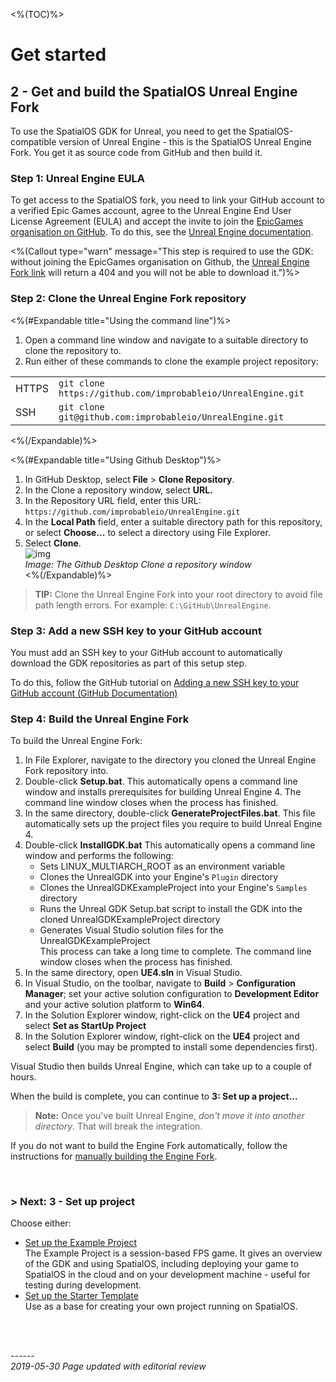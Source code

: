 <%(TOC)%>
# Get started 
## 2 - Get and build the SpatialOS Unreal Engine Fork

To use the SpatialOS GDK for Unreal, you need to get the SpatialOS-compatible version of Unreal Engine - this is the SpatialOS Unreal Engine Fork. You get it as source code from GitHub and then build it.

### Step 1: Unreal Engine EULA

To get access to the SpatialOS fork, you need to link your GitHub account to a verified Epic Games account, agree to the Unreal Engine End User License Agreement (EULA) and accept the invite to join the [EpicGames organisation on GitHub](https://github.com/EpicGames). To do this, see the [Unreal Engine documentation](https://www.unrealengine.com/en-US/ue4-on-github).</br>

<%(Callout type="warn" message="This step is required to use the GDK: without joining the EpicGames organisation on Github, the [Unreal Engine Fork link](https://github.com/improbableio/UnrealEngine) will return a 404 and you will not be able to download it.")%>

### Step 2: Clone the Unreal Engine Fork repository

<%(#Expandable title="Using the command line")%>

1. Open a command line window and navigate to a suitable directory to clone the repository to.
1. Run either of these commands to clone the example project repository:

|  |  |
| ----- | ------------------------------------------------------------ |
| HTTPS | `git clone https://github.com/improbableio/UnrealEngine.git` |
| SSH |`git clone git@github.com:improbableio/UnrealEngine.git`|

<%(/Expandable)%>

<%(#Expandable title="Using Github Desktop")%>

1. In GitHub Desktop, select **File** >  **Clone  Repository**.<br/>
1. In the Clone a repository window, select **URL.**<br/>
1. In the Repository URL field, enter this URL: `https://github.com/improbableio/UnrealEngine.git`<br/>
1. In the **Local Path** field, enter a suitable directory path for this repository, or select **Choose…** to select a directory using File Explorer. <br/>
1. Select **Clone**. <br/>
![img]({{assetRoot}}assets/screen-grabs/github-desktop.png)<br/>
_Image: The Github Desktop Clone a repository window_<br/>
<%(/Expandable)%>

> **TIP:** Clone the Unreal Engine Fork into your root directory to avoid file path length errors. For example: `C:\GitHub\UnrealEngine`. 

### Step 3: Add a new SSH key to your GitHub account

You must add an SSH key to your GitHub account to automatically download the GDK repositories as part of this setup step. 

To do this, follow the GitHub tutorial on [Adding a new SSH key to your GitHub account (GitHub Documentation)](https://help.github.com/en/articles/adding-a-new-ssh-key-to-your-github-account)

### Step 4: Build the Unreal Engine Fork

To build the Unreal Engine Fork: 

1. In File Explorer, navigate to the directory you cloned the Unreal Engine Fork repository into. 
2. Double-click **Setup.bat**. This automatically opens a command line window and installs prerequisites for building Unreal Engine 4. The command line window closes when the process has finished.
3. In the same directory, double-click **GenerateProjectFiles.bat**. This file automatically sets up the project files you require to build Unreal Engine 4.<br/>
4. Double-click **InstallGDK.bat**
This  automatically opens a command line window and performs the following:
	* Sets LINUX_MULTIARCH_ROOT as an environment variable
	* Clones the UnrealGDK into your Engine's `Plugin` directory
	* Clones the UnrealGDKExampleProject into your Engine's `Samples` directory
	* Runs the Unreal GDK Setup.bat script to install the GDK into the cloned UnrealGDKExampleProject directory
	* Generates Visual Studio solution files for the UnrealGDKExampleProject<br/>
This process can take a long time to complete. The command line window closes when the process has finished.    <br/>
1. In the same directory, open **UE4.sln** in Visual Studio.
1. In Visual Studio, on the toolbar, navigate to **Build** > **Configuration Manager**; set your active solution configuration to **Development Editor** and your active solution platform to **Win64**.
1. In the Solution Explorer window, right-click on the **UE4** project and select **Set as StartUp Project**
1. In the Solution Explorer window, right-click on the **UE4** project and select **Build** (you may be prompted to install some dependencies first). <br>

Visual Studio then builds Unreal Engine, which can take up to a couple of hours.

When the build is complete, you can continue to **3: Set up a project...**

> **Note:** Once you've built Unreal Engine, *don't move it into another directory*. That will break the integration.

If you do not want to build the Engine Fork automatically, follow the instructions for [manually building the Engine Fork]({{urlRoot}}/content/manual-engine-build).

</br>

### **> Next:** 3 - Set up project

Choose either:

* [Set up the Example Project]({{urlRoot}}/content/get-started/example-project/exampleproject-intro) </br>
The Example Project is a session-based FPS game. It gives an overview of the GDK and using SpatialOS, including deploying your game to SpatialOS in the cloud and on your development machine -  useful for testing during development.
* [Set up the Starter Template]({{urlRoot}}/content/get-started/starter-template/get-started-template-intro) </br>
Use as a base for creating your own project running on SpatialOS.

<br/>
<br/>

------</br>
_2019-05-30 Page updated with editorial review_
